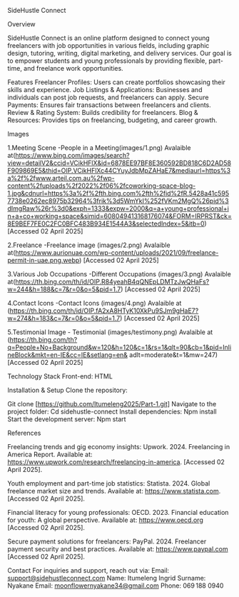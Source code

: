 SideHustle Connect 

Overview 

SideHustle Connect is an online platform designed to connect young freelancers with job opportunities in various fields, including graphic design, tutoring, writing, digital marketing, and delivery services. Our goal is to empower students and young professionals by providing flexible, part-time, and freelance work opportunities. 

Features 
Freelancer Profiles: Users can create portfolios showcasing their skills and experience. 
Job Listings & Applications: Businesses and individuals can post job requests, and freelancers can apply. 
Secure Payments: Ensures fair transactions between freelancers and clients. 
Review & Rating System: Builds credibility for freelancers. 
Blog & Resources: Provides tips on freelancing, budgeting, and career growth. 

Images 

1.Meeting Scene -People in a Meeting(images/1.png)  Avalaible at(https://www.bing.com/images/search?view=detailV2&ccid=VCikHFlX&id=6878EE97BF8E360592BD818C6D2AD58F909869E5&thid=OIP.VCikHFlXc44CYuyJdbMpZAHaE7&mediaurl=https%3a%2f%2fwww.arteil.com.au%2fwp-content%2fuploads%2f2022%2f06%2fcoworking-space-blog-1.jpg&cdnurl=https%3a%2f%2fth.bing.com%2fth%2fid%2fR.5428a41c5957738e0262ec8975b32964%3frik%3d5WmYkI%252fVKm2MgQ%26pid%3dImgRaw%26r%3d0&exph=1333&expw=2000&q=a+young+professional+in+a+co+working+space&simid=608049413168176074&FORM=IRPRST&ck=8E9BEF7FE0C2FC0BFC483B934E1544A3&selectedIndex=5&itb=0) [Accessed 02 April 2025]

2.Freelance -Freelance image (images/2.png) Avalaible at(https://www.aurionuae.com/wp-content/uploads/2021/09/freelance-permit-in-uae.png.webp) [Accessed 02 April 2025]

3.Various Job Occupations -Different Occupations (images/3.png) Avalaible at(https://th.bing.com/th/id/OIP.R84yeahB4qQNEpLDMTzJwQHaFs?w=244&h=188&c=7&r=0&o=5&pid=1.7) [Accessed 02 April 2025]

4.Contact Icons -Contact Icons (images/4.png) Avalaible at (https://th.bing.com/th/id/OIP.fA2xA8HTyK10XkPu9SJm9gHaE7?w=274&h=183&c=7&r=0&o=5&pid=1.7)  [Accessed 02 April 2025]

5.Testimonial Image - Testimonial (images/testimony.png) Avalaible at (https://th.bing.com/th?q=People+No+Background&w=120&h=120&c=1&rs=1&qlt=90&cb=1&pid=InlineBlock&mkt=en-IE&cc=IE&setlang=en& adlt=moderate&t=1&mw=247)  [Accessed 02 April 2025]

Technology Stack 
Front-end: HTML

Installation & Setup 
Clone the repository: 

Git clone [https://github.com/Itumeleng2025/Part-1.git]
Navigate to the project folder: 
Cd sidehustle-connect 
Install dependencies: 
Npm install 
Start the development server: 
Npm start 


References 

Freelancing trends and gig economy insights: Upwork. 2024. Freelancing in America Report. Available at: https://www.upwork.com/research/freelancing-in-america. [Accessed 02 April 2025]. 

Youth employment and part-time job statistics: Statista. 2024. Global freelance market size and trends. Available at: https://www.statista.com. [Accessed 02 April 2025]. 

Financial literacy for young professionals: OECD. 2023. Financial education for youth: A global perspective. Available at: https://www.oecd.org [Accessed 02 April 2025]. 

Secure payment solutions for freelancers: PayPal. 2024. Freelancer payment security and best practices. Available at: https://www.paypal.com [Accessed 02 April 2025]. 

 

 
Contact 
For inquiries and support, reach out via: 
Email: support@sidehustleconnect.com 
Name: Itumeleng Ingrid 
Surname: Nyakane
Email: moonflowernyakane34@gmail.com
Phone: 069 188 0940 


 
 
